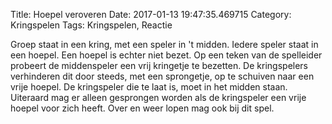 Title: Hoepel veroveren
Date: 2017-01-13 19:47:35.469715
Category: Kringspelen
Tags: Kringspelen, Reactie

Groep staat in een kring, met een speler in 't midden. Iedere speler staat in een hoepel. Een hoepel is echter niet bezet. Op een teken van de spelleider probeert de middenspeler een vrij kringetje te bezetten. De kringspelers verhinderen dit door steeds, met een sprongetje, op te schuiven naar een vrije hoepel. De kringspeler die te laat is, moet in het midden staan. Uiteraard mag er alleen gesprongen worden als de kringspeler een vrije hoepel voor zich heeft. Over en weer lopen mag ook bij dit spel.